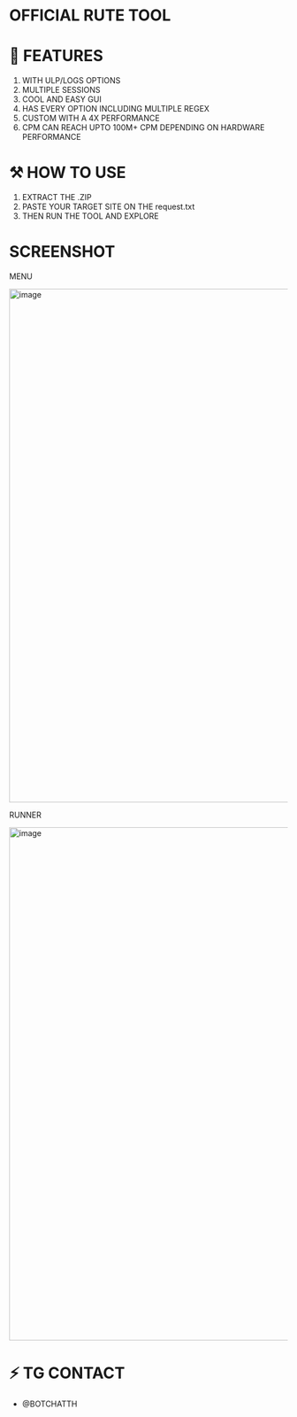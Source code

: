 # OFFICIAL RUTE TOOL

# 🚀 FEATURES 
1. WITH ULP/LOGS OPTIONS
2. MULTIPLE SESSIONS
3. COOL AND EASY GUI
4. HAS EVERY OPTION INCLUDING MULTIPLE REGEX
5. CUSTOM WITH A 4X PERFORMANCE
6. CPM CAN REACH UPTO 100M+ CPM DEPENDING ON HARDWARE PERFORMANCE

# ⚒️ HOW TO USE
1. EXTRACT THE .ZIP
2. PASTE YOUR TARGET SITE ON THE request.txt
3. THEN RUN THE TOOL AND EXPLORE


# SCREENSHOT

MENU

<img width="1607" height="928" alt="image" src="https://github.com/user-attachments/assets/dadb7f08-11f5-4b76-8eae-b4663390e907" />

RUNNER

<img width="1609" height="927" alt="image" src="https://github.com/user-attachments/assets/47767f44-3de3-4ba3-950d-08ba58548f0a" />






# ⚡ TG CONTACT
- @BOTCHATTH 

